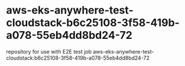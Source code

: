 # aws-eks-anywhere-test-cloudstack-b6c25108-3f58-419b-a078-55eb4dd8bd24-72
repository for use with E2E test job aws-eks-anywhere-test-cloudstack:b6c25108-3f58-419b-a078-55eb4dd8bd24-72
